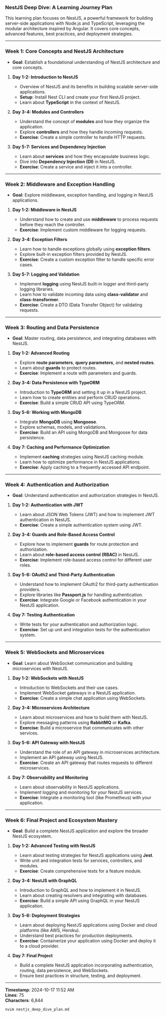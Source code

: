 ### **NestJS Deep Dive: A Learning Journey Plan**

This learning plan focuses on NestJS, a powerful framework for building server-side applications with Node.js and TypeScript, leveraging the modular architecture inspired by Angular. It covers core concepts, advanced features, best practices, and deployment strategies.

---

### **Week 1: Core Concepts and NestJS Architecture**

- **Goal**: Establish a foundational understanding of NestJS architecture and core concepts.

1. **Day 1-2: Introduction to NestJS**

   - Overview of NestJS and its benefits in building scalable server-side applications.
   - **Setup**: Install Nest CLI and create your first NestJS project.
   - Learn about **TypeScript** in the context of NestJS.

2. **Day 3-4: Modules and Controllers**

   - Understand the concept of **modules** and how they organize the application.
   - Explore **controllers** and how they handle incoming requests.
   - **Exercise**: Create a simple controller to handle HTTP requests.

3. **Day 5-7: Services and Dependency Injection**
   - Learn about **services** and how they encapsulate business logic.
   - Dive into **Dependency Injection (DI)** in NestJS.
   - **Exercise**: Create a service and inject it into a controller.

---

### **Week 2: Middleware and Exception Handling**

- **Goal**: Explore middleware, exception handling, and logging in NestJS applications.

1. **Day 1-2: Middleware in NestJS**

   - Understand how to create and use **middleware** to process requests before they reach the controller.
   - **Exercise**: Implement custom middleware for logging requests.

2. **Day 3-4: Exception Filters**

   - Learn how to handle exceptions globally using **exception filters**.
   - Explore built-in exception filters provided by NestJS.
   - **Exercise**: Create a custom exception filter to handle specific error cases.

3. **Day 5-7: Logging and Validation**
   - Implement **logging** using NestJS built-in logger and third-party logging libraries.
   - Learn how to validate incoming data using **class-validator** and **class-transformer**.
   - **Exercise**: Create a DTO (Data Transfer Object) for validating requests.

---

### **Week 3: Routing and Data Persistence**

- **Goal**: Master routing, data persistence, and integrating databases with NestJS.

1. **Day 1-2: Advanced Routing**

   - Explore **route parameters**, **query parameters**, and **nested routes**.
   - Learn about **guards** to protect routes.
   - **Exercise**: Implement a route with parameters and guards.

2. **Day 3-4: Data Persistence with TypeORM**

   - Introduction to **TypeORM** and setting it up in a NestJS project.
   - Learn how to create entities and perform CRUD operations.
   - **Exercise**: Build a simple CRUD API using TypeORM.

3. **Day 5-6: Working with MongoDB**

   - Integrate **MongoDB** using **Mongoose**.
   - Explore schemas, models, and validations.
   - **Exercise**: Build an API using MongoDB and Mongoose for data persistence.

4. **Day 7: Caching and Performance Optimization**
   - Implement **caching** strategies using NestJS caching module.
   - Learn how to optimize performance in NestJS applications.
   - **Exercise**: Apply caching to a frequently accessed API endpoint.

---

### **Week 4: Authentication and Authorization**

- **Goal**: Understand authentication and authorization strategies in NestJS.

1. **Day 1-2: Authentication with JWT**

   - Learn about JSON Web Tokens (JWT) and how to implement JWT authentication in NestJS.
   - **Exercise**: Create a simple authentication system using JWT.

2. **Day 3-4: Guards and Role-Based Access Control**

   - Explore how to implement **guards** for route protection and authorization.
   - Learn about **role-based access control (RBAC)** in NestJS.
   - **Exercise**: Implement role-based access control for different user roles.

3. **Day 5-6: OAuth2 and Third-Party Authentication**

   - Understand how to implement OAuth2 for third-party authentication providers.
   - Explore libraries like **Passport.js** for handling authentication.
   - **Exercise**: Integrate Google or Facebook authentication in your NestJS application.

4. **Day 7: Testing Authentication**
   - Write tests for your authentication and authorization logic.
   - **Exercise**: Set up unit and integration tests for the authentication system.

---

### **Week 5: WebSockets and Microservices**

- **Goal**: Learn about WebSocket communication and building microservices with NestJS.

1. **Day 1-2: WebSockets with NestJS**

   - Introduction to WebSockets and their use cases.
   - Implement WebSocket gateways in a NestJS application.
   - **Exercise**: Create a simple chat application using WebSockets.

2. **Day 3-4: Microservices Architecture**

   - Learn about microservices and how to build them with NestJS.
   - Explore messaging patterns using **RabbitMQ** or **Kafka**.
   - **Exercise**: Build a microservice that communicates with other services.

3. **Day 5-6: API Gateway with NestJS**

   - Understand the role of an API gateway in microservices architecture.
   - Implement an API gateway using NestJS.
   - **Exercise**: Create an API gateway that routes requests to different microservices.

4. **Day 7: Observability and Monitoring**
   - Learn about observability in NestJS applications.
   - Implement logging and monitoring for your NestJS services.
   - **Exercise**: Integrate a monitoring tool (like Prometheus) with your application.

---

### **Week 6: Final Project and Ecosystem Mastery**

- **Goal**: Build a complete NestJS application and explore the broader NestJS ecosystem.

1. **Day 1-2: Advanced Testing with NestJS**

   - Learn about testing strategies for NestJS applications using **Jest**.
   - Write unit and integration tests for services, controllers, and modules.
   - **Exercise**: Create comprehensive tests for a feature module.

2. **Day 3-4: NestJS with GraphQL**

   - Introduction to GraphQL and how to implement it in NestJS.
   - Learn about creating resolvers and integrating with databases.
   - **Exercise**: Build a simple API using GraphQL in your NestJS application.

3. **Day 5-6: Deployment Strategies**

   - Learn about deploying NestJS applications using Docker and cloud platforms (like AWS, Heroku).
   - Understand best practices for production deployments.
   - **Exercise**: Containerize your application using Docker and deploy it to a cloud provider.

4. **Day 7: Final Project**
   - Build a complete NestJS application incorporating authentication, routing, data persistence, and WebSockets.
   - Ensure best practices in structure, testing, and deployment.

---

**Timestamp**: 2024-10-17 11:52 AM  
**Lines**: 75  
**Characters**: 6,844

```bash
nvim nestjs_deep_dive_plan.md
```
